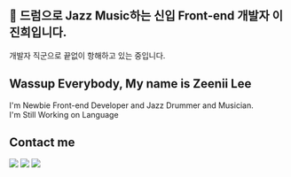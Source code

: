 ## 🥁 드럼으로 Jazz Music하는 신입 Front-end 개발자 이진희입니다.


개발자 직군으로 끝없이 항해하고 있는 중입니다.   



## Wassup Everybody, My name is Zeenii Lee
I'm Newbie Front-end Developer and Jazz Drummer and Musician.   
I'm Still Working on Language

## Contact me 

<div> 
  <span> 
    <a href="zniilee@gmail.com" target="_blank"><img src="https://img.shields.io/badge/zniilee@gmail.com-EA4335?style=for-the-badge&logo=appveyor&logo=로고&logoColor=로고색상"/></a> 
  </span>
  
  <span>
    <a href=" https://velog.io/@zniilee" target="_blank"><img src="https://img.shields.io/badge/@zniilee-20C997?style=for-the-badge&logo=appveyor&logo=로고&logoColor=로고색상"/></a>
  </span>
  
  <span>   
  <a href="https://www.linkedin.com/in/zeeniilee/?locale=en_US" target="_blank"><img src="https://img.shields.io/badge/Zeenii Lee-0A66C2?style=for-the-badge&logo=appveyor&logo=&logoColor=로고색상"/></a>
  </span>
  

  

</div>





<!--
for-the-badge&logo=appveyor
<a href="버튼을 눌렀을 때 이동할 링크" target="_blank"><img src="https://img.shields.io/badge/뱃지레이블-배경색?style=뱃지모양&logo=로고&logoColor=로고색상"/></a>


-->





<!--
**JinHeeZeeniiLee/JinHeeZeeniiLee** is a ✨ _special_ ✨ repository because its `README.md` (this file) appears on your GitHub profile.

Here are some ideas to get you started:

- 🔭 I’m currently working on ...
- 🌱 I’m currently learning ...
- 👯 I’m looking to collaborate on ...
- 🤔 I’m looking for help with ...
- 💬 Ask me about ...
- 📫 How to reach me: ...
- 😄 Pronouns: ...
- ⚡ Fun fact: ...
-->
